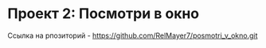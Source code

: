 # Проект 2: Посмотри в окно
Ссылка на рпозиторий - https://github.com/RelMayer7/posmotri_v_okno.git
